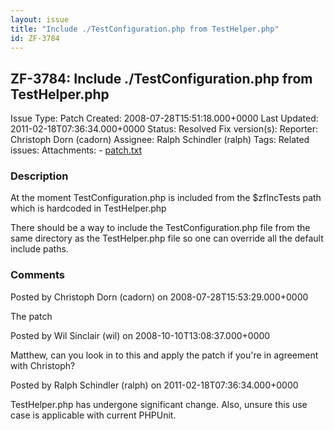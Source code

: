 ```yaml
---
layout: issue
title: "Include ./TestConfiguration.php from TestHelper.php"
id: ZF-3784
---
```


ZF-3784: Include ./TestConfiguration.php from TestHelper.php
------------------------------------------------------------

 Issue Type: Patch Created: 2008-07-28T15:51:18.000+0000 Last Updated: 2011-02-18T07:36:34.000+0000 Status: Resolved Fix version(s): 
 Reporter:  Christoph Dorn (cadorn)  Assignee:  Ralph Schindler (ralph)  Tags: 
 Related issues: 
 Attachments: - [patch.txt](/issues/secure/attachment/11430/patch.txt)
 
### Description

At the moment TestConfiguration.php is included from the $zfIncTests path which is hardcoded in TestHelper.php

There should be a way to include the TestConfiguration.php file from the same directory as the TestHelper.php file so one can override all the default include paths.

 

 

### Comments

Posted by Christoph Dorn (cadorn) on 2008-07-28T15:53:29.000+0000

The patch

 

 

Posted by Wil Sinclair (wil) on 2008-10-10T13:08:37.000+0000

Matthew, can you look in to this and apply the patch if you're in agreement with Christoph?

 

 

Posted by Ralph Schindler (ralph) on 2011-02-18T07:36:34.000+0000

TestHelper.php has undergone significant change. Also, unsure this use case is applicable with current PHPUnit.

 

 
